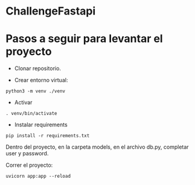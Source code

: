 # ChallengeFastapi


# Pasos a seguir para levantar el proyecto

- Clonar repositorio.

- Crear entorno virtual:

``` python3 -m venv ./venv ```

- Activar

``` . venv/bin/activate ```

- Instalar requirements

``` pip install -r requirements.txt ```


Dentro del proyecto, en la carpeta models, en el archivo db.py, completar user y password.

Correr el proyecto:

``` uvicorn app:app --reload ```
